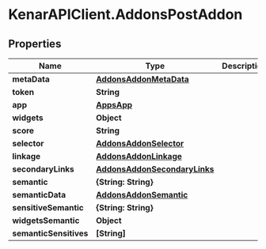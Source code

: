 # KenarAPIClient.AddonsPostAddon

## Properties

Name | Type | Description | Notes
------------ | ------------- | ------------- | -------------
**metaData** | [**AddonsAddonMetaData**](AddonsAddonMetaData.md) |  | [optional] 
**token** | **String** |  | [optional] 
**app** | [**AppsApp**](AppsApp.md) |  | [optional] 
**widgets** | **Object** |  | [optional] 
**score** | **String** |  | [optional] 
**selector** | [**AddonsAddonSelector**](AddonsAddonSelector.md) |  | [optional] 
**linkage** | [**AddonsAddonLinkage**](AddonsAddonLinkage.md) |  | [optional] 
**secondaryLinks** | [**AddonsAddonSecondaryLinks**](AddonsAddonSecondaryLinks.md) |  | [optional] 
**semantic** | **{String: String}** |  | [optional] 
**semanticData** | [**AddonsAddonSemantic**](AddonsAddonSemantic.md) |  | [optional] 
**sensitiveSemantic** | **{String: String}** |  | [optional] 
**widgetsSemantic** | **Object** |  | [optional] 
**semanticSensitives** | **[String]** |  | [optional] 


